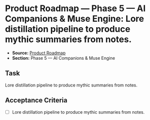 # Product Roadmap — Phase 5 — AI Companions & Muse Engine: Lore distillation pipeline to produce mythic summaries from notes.

- **Source:** [Product Roadmap](docs/product-roadmap.md)
- **Section:** Phase 5 — AI Companions & Muse Engine

## Task
Lore distillation pipeline to produce mythic summaries from notes.

## Acceptance Criteria
- [ ] Lore distillation pipeline to produce mythic summaries from notes.
